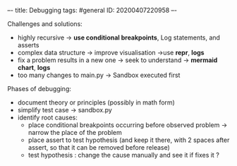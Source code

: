 –-
title: Debugging
tags: #general
   ID: 20200407220958
–-
 
Challenges and solutions:
* highly recursive → **use conditional breakpoints**, Log statements, and asserts
* complex data structure → improve visualisation →use **repr**, **logs**
* fix a problem results in a new one → seek to understand → **mermaid chart**, **logs**
* too many changes to main.py → Sandbox executed first

Phases of debugging:
* document theory or principles (possibly in math form)
* simplify test case → sandbox.py
* identify root causes: 
    * place conditional breakpoints occurring before observed problem → narrow the place of the problem
    * place assert to test hypothesis (and keep it there, with 2 spaces after assert, so that it can be removed before release)
    * test hypothesis : change the cause manually and see it if fixes it ?

